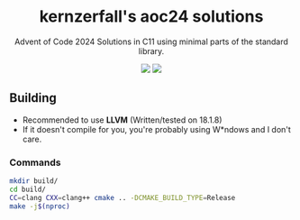 # <div align=center>kernzerfall's aoc24 solutions</div>

<div align=center>
  Advent of Code 2024 Solutions in C11 using minimal parts of the standard library.
</div>
<p></p>
<div align=center>
  <img src="https://img.shields.io/badge/C11-00599C?logo=c&logoColor=white"></img>
  <img src="https://img.shields.io/badge/CMake-008FBA?logo=cmake&logoColor=white"></img>
</div>

## Building

* Recommended to use **LLVM** (Written/tested on 18.1.8)
* If it doesn't compile for you, you're probably using W\*ndows and I don't care.

### Commands
```bash
mkdir build/
cd build/
CC=clang CXX=clang++ cmake .. -DCMAKE_BUILD_TYPE=Release
make -j$(nproc)
```

